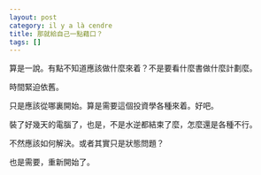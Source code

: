 ```yaml
---
layout: post
category: il y a là cendre
title: 那就給自己一點藉口？
tags: []
---
```


算是一說。有點不知道應該做什麼來着？不是要看什麼書做什麼計劃麼。

時間緊迫依舊。

只是應該從哪裏開始。算是需要這個投資學各種來着。好吧。

裝了好幾天的電腦了，也是，不是水逆都結束了麼，怎麼還是各種不行。

不然應該如何解決。或者其實只是狀態問題？

也是需要，重新開始了。


<!-- more -->
